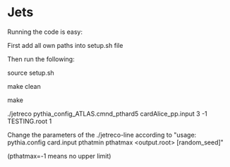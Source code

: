 # Jets
Running the code is easy:

First add all own paths into setup.sh file

Then run the following:

source setup.sh

make clean

make 

./jetreco pythia_config_ATLAS.cmnd_pthard5 cardAlice_pp.input 3 -1 TESTING.root 1


Change the parameters of the ./jetreco-line according to "usage: pythia.config card.input pthatmin pthatmax <output.root> [random_seed]"

(pthatmax=-1 means no upper limit)
